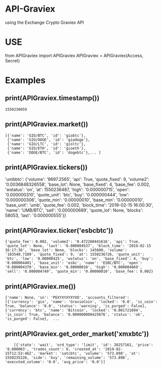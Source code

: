 # API-Graviex
using the Exchange Crypto Graviex API

# USE
from APIGraviex import APIGraviex
APIGraviex = APIGraviex(Access, Secret)

# Examples
print(APIGraviex.timestamp())
--
    1550236059

print(APIGraviex.market())  
--
    [{'name': 'GIO/BTC', 'id': 'giobtc'},
     {'name': 'GIO/DOGE', 'id': 'giodoge'},
     {'name': 'GIO/LTC', 'id': 'gioltc'},
     {'name': 'GIO/ETH', 'id': 'gioeth'},
     {'name': 'DOGE/BTC', 'id': 'dogebtc'},... ]

print(APIGraviex.tickers())  
--
   'umbbtc': {'volume': '8697.2565', 'api': True, 'quote_fixed': 9, 'volume2': '0.0036848326558', 'base_lot': None, 'base_fixed': 4,           'base_fee': 0.002, 'wstatus': 'on', 'at': 1550236487, 'high': '0.000000715', 'open': '0.000000310', 'quote_unit': 'btc', 'buy':           '0.000000444', 'low': '0.000000306', 'quote_min': '0.00000010', 'base_min': '0.00000010', 'base_unit': 'umb', 'quote_fee': 0.002,        'block_time': '2019-02-15 16:00:30', 'name': 'UMB/BTC', 'sell': '0.000000689', 'quote_lot': None, 'blocks': 58053, 'last':                '0.000000555'}}

print(APIGraviex.ticker('esbcbtc')) 
--
    {'quote_fee': 0.002, 'volume2': '0.472260441616', 'api': True, 'quote_lot': None, 'last': '0.000004537', 'block_time': '2019-02-15 16:17:36', 'base_lot': None, 'blocks': 145600, 'volume': '103540.7109', 'quote_fixed': 9, 'at': 1550236726, 'quote_unit': 'btc', 'low': '0.00000425', 'wstatus': 'on', 'base_fixed': 4, 'buy': '0.000004401', 'base_unit': 'esbc', 'name': 'ESBC/BTC', 'open': '0.000004370', 'base_min': '0.00000010', 'high': '0.000004869', 'sell': '0.000004749', 'quote_min': '0.00000010', 'base_fee': 0.002}

print(APIGraviex.me())  
--
    {'name': None, 'sn': 'PEXYXYXYXYXO', 'accounts_filtered': [{'currency': 'gio', 'name': 'GravioCoin', 'locked': '0.0', 'is_coin':          True, 'balance': '0.0', 'status': 'warning', 'is_purged': False}, {'currency': 'btc', 'name': 'Bitcoin', 'locked': '0.001721694',           'is_coin': True, 'balance': '0.000000000425076', 'status': 'ok', 'is_purged': False},  ...

print(APIGraviex.get_order_market('xmxbtc'))  
--
        [{'state': 'wait', 'ord_type': 'limit', 'id': 20257161, 'price': '0.000003', 'trades_count': 0, 'created_at': '2019-02-             15T12:53:46Z', 'market': 'satcbtc', 'volume': '573.898', 'at': 1550235226, 'side': 'buy', 'remaining_volume': '573.898',                'executed_volume': '0.0', 'avg_price': '0.0'}]

